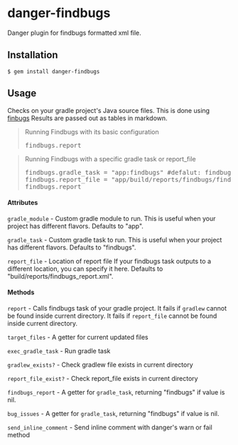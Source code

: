 # danger-findbugs

Danger plugin for findbugs formatted xml file.

## Installation

    $ gem install danger-findbugs

## Usage
Checks on your gradle project's Java source files.
This is done using [finbugs](http://findbugs.sourceforge.net/)
Results are passed out as tables in markdown.

<blockquote>Running Findbugs with its basic configuration
  <pre>
findbugs.report</pre>
</blockquote>

<blockquote>Running Findbugs with a specific gradle task or report_file
  <pre>
findbugs.gradle_task = "app:findbugs" #defalut: findbugs
findbugs.report_file = "app/build/reports/findbugs/findbugs.xml"
findbugs.report</pre>
</blockquote>

#### Attributes

`gradle_module` - Custom gradle module to run.
This is useful when your project has different flavors.
Defaults to "app".

`gradle_task` - Custom gradle task to run.
This is useful when your project has different flavors.
Defaults to "findbugs".

`report_file` - Location of report file
If your findbugs task outputs to a different location, you can specify it here.
Defaults to "build/reports/findbugs_report.xml".

#### Methods

`report` - Calls findbugs task of your gradle project.
It fails if `gradlew` cannot be found inside current directory.
It fails if `report_file` cannot be found inside current directory.

`target_files` - A getter for current updated files

`exec_gradle_task` - Run gradle task

`gradlew_exists?` - Check gradlew file exists in current directory

`report_file_exist?` - Check report_file exists in current directory

`findbugs_report` - A getter for `gradle_task`, returning "findbugs" if value is nil.

`bug_issues` - A getter for `gradle_task`, returning "findbugs" if value is nil.

`send_inline_comment` - Send inline comment with danger's warn or fail method
